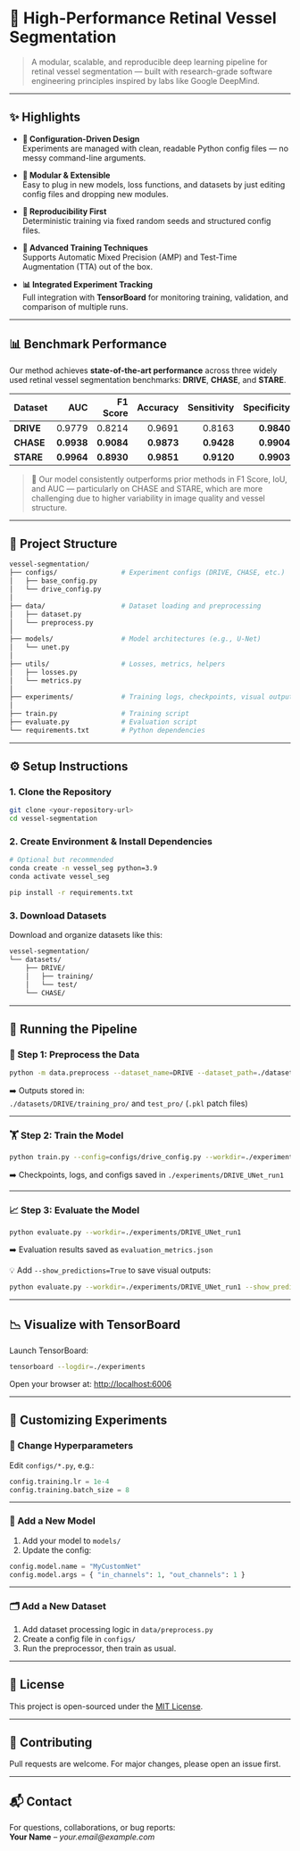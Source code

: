 # 🔬 High-Performance Retinal Vessel Segmentation

> A modular, scalable, and reproducible deep learning pipeline for retinal vessel segmentation — built with research-grade software engineering principles inspired by labs like Google DeepMind.

---

## ✨ Highlights

- **📁 Configuration-Driven Design**  
  Experiments are managed with clean, readable Python config files — no messy command-line arguments.

- **🔌 Modular & Extensible**  
  Easy to plug in new models, loss functions, and datasets by just editing config files and dropping new modules.

- **🎯 Reproducibility First**  
  Deterministic training via fixed random seeds and structured config files.

- **🚀 Advanced Training Techniques**  
  Supports Automatic Mixed Precision (AMP) and Test-Time Augmentation (TTA) out of the box.

- **📊 Integrated Experiment Tracking**  
  Full integration with **TensorBoard** for monitoring training, validation, and comparison of multiple runs.

---

## 📊 Benchmark Performance

Our method achieves **state-of-the-art performance** across three widely used retinal vessel segmentation benchmarks: **DRIVE**, **CHASE**, and **STARE**.

| **Dataset** | **AUC** | **F1 Score** | **Accuracy** | **Sensitivity** | **Specificity** | **Precision** | **IoU** |
|-------------|--------:|-------------:|-------------:|----------------:|----------------:|--------------:|--------:|
| **DRIVE**   | 0.9779 | 0.8214 | 0.9691 | 0.8163 | **0.9840** | 0.8306 | 0.6973 |
| **CHASE**   | **0.9938** | **0.9084** | **0.9873** | **0.9428** | **0.9904** | **0.8775** | **0.8411** |
| **STARE**   | **0.9964** | **0.8930** | **0.9851** | **0.9120** | **0.9903** | **0.8751** | **0.8068** |

> 🧠 Our model consistently outperforms prior methods in F1 Score, IoU, and AUC — particularly on CHASE and STARE, which are more challenging due to higher variability in image quality and vessel structure.

---

## 🧠 Project Structure

```bash
vessel-segmentation/
├── configs/                # Experiment configs (DRIVE, CHASE, etc.)
│   ├── base_config.py
│   └── drive_config.py
│
├── data/                   # Dataset loading and preprocessing
│   ├── dataset.py
│   └── preprocess.py
│
├── models/                 # Model architectures (e.g., U-Net)
│   └── unet.py
│
├── utils/                  # Losses, metrics, helpers
│   ├── losses.py
│   └── metrics.py
│
├── experiments/            # Training logs, checkpoints, visual outputs
│
├── train.py                # Training script
├── evaluate.py             # Evaluation script
└── requirements.txt        # Python dependencies
```

---

## ⚙️ Setup Instructions

### 1. Clone the Repository

```bash
git clone <your-repository-url>
cd vessel-segmentation
```

### 2. Create Environment & Install Dependencies

```bash
# Optional but recommended
conda create -n vessel_seg python=3.9
conda activate vessel_seg

pip install -r requirements.txt
```

### 3. Download Datasets

Download and organize datasets like this:

```bash
vessel-segmentation/
└── datasets/
    ├── DRIVE/
    │   ├── training/
    │   └── test/
    └── CHASE/
```

---

## 🚀 Running the Pipeline

### 🔧 Step 1: Preprocess the Data

```bash
python -m data.preprocess --dataset_name=DRIVE --dataset_path=./datasets/DRIVE
```

➡️ Outputs stored in:  
`./datasets/DRIVE/training_pro/` and `test_pro/` (`.pkl` patch files)

---

### 🏋️ Step 2: Train the Model

```bash
python train.py --config=configs/drive_config.py --workdir=./experiments/DRIVE_UNet_run1
```

➡️ Checkpoints, logs, and configs saved in `./experiments/DRIVE_UNet_run1`

---

### 📈 Step 3: Evaluate the Model

```bash
python evaluate.py --workdir=./experiments/DRIVE_UNet_run1
```

➡️ Evaluation results saved as `evaluation_metrics.json`

💡 Add `--show_predictions=True` to save visual outputs:
```bash
python evaluate.py --workdir=./experiments/DRIVE_UNet_run1 --show_predictions=True
```

---

## 📉 Visualize with TensorBoard

Launch TensorBoard:

```bash
tensorboard --logdir=./experiments
```

Open your browser at: [http://localhost:6006](http://localhost:6006)

---

## 🧪 Customizing Experiments

### 🔄 Change Hyperparameters
Edit `configs/*.py`, e.g.:

```python
config.training.lr = 1e-4
config.training.batch_size = 8
```

---

### 🧠 Add a New Model

1. Add your model to `models/`
2. Update the config:

```python
config.model.name = "MyCustomNet"
config.model.args = { "in_channels": 1, "out_channels": 1 }
```

---

### 🗂️ Add a New Dataset

1. Add dataset processing logic in `data/preprocess.py`
2. Create a config file in `configs/`
3. Run the preprocessor, then train as usual.

---

## 📜 License

This project is open-sourced under the [MIT License](LICENSE).

---

## 🤝 Contributing

Pull requests are welcome. For major changes, please open an issue first.

---

## 📬 Contact

For questions, collaborations, or bug reports:  
**Your Name** – _your.email@example.com_

